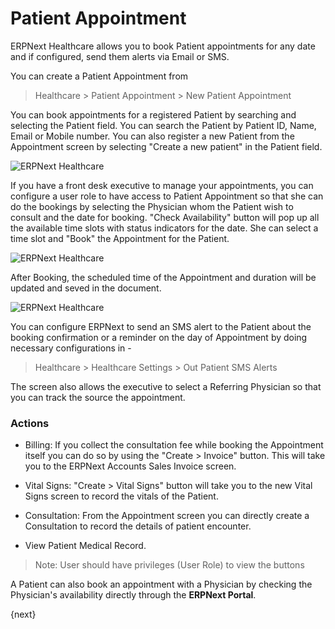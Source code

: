 # Patient Appointment
ERPNext Healthcare allows you to book Patient appointments for any date and if configured, send them alerts via Email or SMS.

You can create a Patient Appointment from
> Healthcare > Patient Appointment > New Patient Appointment

You can book appointments for a registered Patient by searching and selecting the Patient field. You can search the Patient by Patient ID, Name, Email or Mobile number. You can also register a new Patient from the Appointment screen by selecting "Create a new patient" in the Patient field.

<img class="screenshot" alt="ERPNext Healthcare" src="{{docs_base_url}}/assets/img/healthcare/appointment_1.png">

If you have a front desk executive to manage your appointments, you can configure a user role to have access to Patient Appointment so that she can do the bookings by selecting the Physician whom the Patient wish to consult and the date for booking. "Check Availability" button will pop up all the available time slots with status indicators for the date. She can select a time slot and "Book" the Appointment for the Patient.

<img class="screenshot" alt="ERPNext Healthcare" src="{{docs_base_url}}/assets/img/healthcare/appointment_2.png">

After Booking, the scheduled time of the Appointment and duration will be updated and seved in the document.

<img class="screenshot" alt="ERPNext Healthcare" src="{{docs_base_url}}/assets/img/healthcare/appointment_3.png">

You can configure ERPNext to send an SMS alert to the Patient about the booking confirmation or a reminder on the day of Appointment by doing necessary configurations in -

> Healthcare > Healthcare Settings > Out Patient SMS Alerts

The screen also allows the executive to select a Referring Physician so that you can track the source the appointment.

### Actions
  * Billing: If you collect the consultation fee while booking the Appointment itself you can do so by using the "Create > Invoice" button. This will take you to the ERPNext Accounts Sales Invoice screen.

  * Vital Signs: "Create > Vital Signs" button will take you to the new Vital Signs screen to record the vitals of the Patient.

  * Consultation: From the Appointment screen you can directly create a Consultation to record the details of patient encounter.

  * View Patient Medical Record.

> Note: User should have privileges (User Role) to view the buttons

A Patient can also book an appointment with a Physician by checking the Physician's availability directly through the **ERPNext Portal**.

{next}

